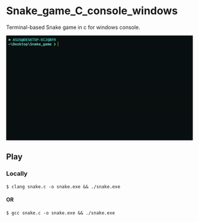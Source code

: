 # Snake_game_C_console_windows

Terminal-based Snake game in c for windows console.

![scrrenshot](https://raw.githubusercontent.com/shantoislam6/Snake_game_C_console_windows/main/ezgif-4-08c7ccd4a7.gif)
## Play

### Locally

```
$ clang snake.c -o snake.exe && ./snake.exe
```
#### OR
```
$ gcc snake.c -o snake.exe && ./snake.exe
```
